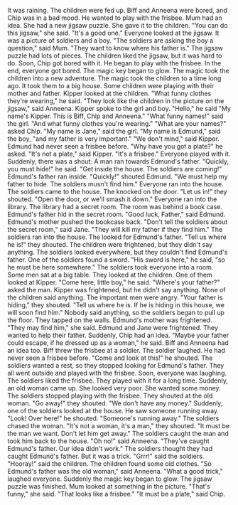 It was raining.
The children were fed up.
Biff and Anneena were bored, and Chip was in a bad mood.
He wanted to play with the frisbee.
Mum had an idea.
She had a new jigsaw puzzle.
She gave it to the children.
"You can do this jigsaw," she said.
"It's a good one."
Everyone looked at the jigsaw.
It was a picture of soldiers and a boy.
"The soldiers are asking the boy a question," said Mum.
"They want to know where his father is."
The jigsaw puzzle had lots of pieces.
The children liked the jigsaw, but it was hard to do.
Soon, Chip got bored with it.
He began to play with the frisbee.
In the end, everyone got bored.
The magic key began to glow.
The magic took the children into a new adventure.
The magic took the children to a time long ago.
It took them to a big house.
Some children were playing with their mother and father.
Kipper looked at the children.
"What funny clothes they're wearing," he said.
"They look like the children in the picture on the jigsaw," said Anneena.
Kipper spoke to the girl and boy.
"Hello," he said "My name's Kipper.
This is Biff, Chip and Anneena."
"What funny names!" said the girl.
"And what funny clothes you're wearing."
"What are your names?" asked Chip.
"My name is Jane," said the girl.
"My name is Edmund," said the boy, "and my father is very important."
"We don't mind," said Kipper.
Edmund had never seen a frisbee before.
"Why have you got a plate?" he asked.
"It's not a plate," said Kipper.
"It's a frisbee."
Everyone played with it.
Suddenly, there was a shout.
A man ran towards Edmund's father.
"Quickly, you must hide!" he said.
"Get inside the house.
The soldiers are coming!"
Edmund's father ran inside.
"Quickly!" shouted Edmund.
"We must help my father to hide.
The soldiers musn't find him."
Everyone ran into the house.
The soldiers came to the house.
The knocked on the door.
"Let us in!" they shouted.
"Open the door, or we'll smash it down."
Everyone ran into the library.
The library had a secret room.
The room was behind a book case.
Edmund's father hid in the secret room.
"Good luck, Father," said Edmund.
Edmund's mother pushed the bookcase back.
"Don't tell the soldiers about the secret room," said Jane.
"They will kill my father if they find him."
The soldiers ran into the house.
The looked for Edmund's father.
"Tell us where he is!" they shouted.
The children were frightened, but they didn't say anything.
The soldiers looked everywhere, but they couldn't find Edmund's father.
One of the soldiers found a sword.
"His sword is here," he said, "so he must be here somewhere."
The soldiers took everyone into a room.
Some men sat at a big table.
They looked at the children.
One of them looked at Kipper.
"Come here, little boy," he said.
"Where's your father?" asked the man.
Kipper was frightened, but he didn't say anything.
None of the children said anything.
The important men were angry.
"Your father is hiding," they shouted.
"Tell us where he is.
If he is hiding in this house, we will soon find him."
Nobody said anything, so the soldiers began to pull up the floor.
They tapped on the walls.
Edmund's mother was frightened.
"They may find him," she said.
Edmund and Jane were frightened.
They wanted to help their father.
Suddenly, Chip had an idea.
"Maybe your father could escape, if he dressed up as a woman," he said.
Biff and Anneena had an idea too.
Biff threw the frisbee at a soldier.
The soldier laughed.
He had never seen a frisbee before.
"Come and look at this!" he shouted.
The soldiers wanted a rest, so they stopped looking for Edmund's father.
They all went outside and played with the frisbee.
Soon, everyone was laughing.
The soldiers liked the frisbee.
They played with it for a long time.
Suddenly, an old woman came up.
She looked very poor.
She wanted some money.
The soldiers stopped playing with the frisbee.
They shouted at the old woman.
"Go away!" they shouted.
"We don't have any money."
Suddenly, one of the soldiers looked at the house.
He saw someone running away.
"Look! Over here!" he shouted.
"Someone's running away."
The soldiers chased the woman.
"It's not a woman, it's a man," they shouted.
"It must be the man we want.
Don't let him get away."
The soldiers caught the man and took him back to the house.
"Oh no!" said Anneena.
"They've caught Edmund's father.
Our idea didn't work."
The soldiers thought they had caught Edmund's father.
But it was a trick.
"Grrr!" said the soldiers.
"Hooray!" said the children.
The children found some old clothes.
"So Edmund's father was the old woman," said Anneena.
"What a good trick," laughed everyone.
Suddenly the magic key began to glow.
The jigsaw puzzle was finished.
Mum looked at something in the picture.
"That's funny," she said.
"That looks like a frisbee."
"It must be a plate," said Chip.

